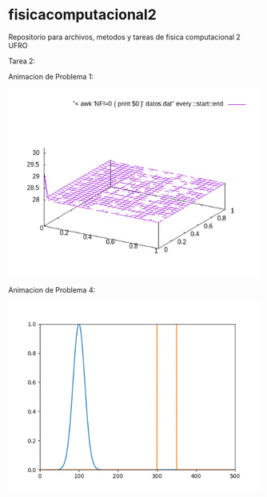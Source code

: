 # fisicacomputacional2
Repositorio para archivos, metodos y tareas de fisica computacional 2 UFRO

Tarea 2:

Animacion de Problema 1:

![](Tarea2/Problema1/animacion.gif)

Animacion de Problema 4:

![](Tarea2/Problema4/animacion.gif)